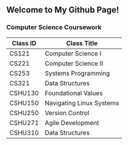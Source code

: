 ## Welcome to My Github Page!

### Computer Science Coursework 

Class ID | Class Title
----- | -----
CS121 | Computer Science I
CS221 | Computer Science II
CS253 | Systems Programming
CS321 | Data Structures
CSHU130 | Foundational Values
CSHU150 | Navigating Linux Systems
CSHU250 | Version Control
CSHU271 | Agile Development
CSHU310 | Data Structures
